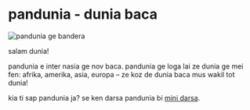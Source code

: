 pandunia - dunia baca
=====================

![](http://www.pandunia.info/kuvat/bandera.png "pandunia ge bandera")

salam dunia!

pandunia e inter nasia ge nov baca. pandunia ge loga lai ze dunia ge mei fen: afrika, amerika, asia, europa – ze koz de dunia baca mus wakil tot dunia!

kia ti sap pandunia ja? se ken darsa pandunia bi [mini darsa](mini_darse.html).
